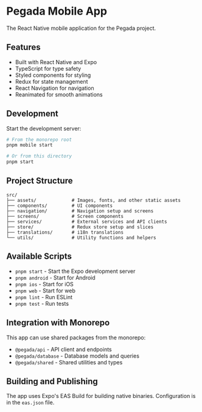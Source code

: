 # Pegada Mobile App

The React Native mobile application for the Pegada project.

## Features

- Built with React Native and Expo
- TypeScript for type safety
- Styled components for styling
- Redux for state management
- React Navigation for navigation
- Reanimated for smooth animations

## Development

Start the development server:

```bash
# From the monorepo root
pnpm mobile start

# Or from this directory
pnpm start
```

## Project Structure

```
src/
├── assets/             # Images, fonts, and other static assets
├── components/         # UI components
├── navigation/         # Navigation setup and screens
├── screens/            # Screen components
├── services/           # External services and API clients
├── store/              # Redux store setup and slices
├── translations/       # i18n translations
└── utils/              # Utility functions and helpers
```

## Available Scripts

- `pnpm start` - Start the Expo development server
- `pnpm android` - Start for Android
- `pnpm ios` - Start for iOS
- `pnpm web` - Start for web
- `pnpm lint` - Run ESLint
- `pnpm test` - Run tests

## Integration with Monorepo

This app can use shared packages from the monorepo:

- `@pegada/api` - API client and endpoints
- `@pegada/database` - Database models and queries
- `@pegada/shared` - Shared utilities and types

## Building and Publishing

The app uses Expo's EAS Build for building native binaries. Configuration is in the `eas.json` file.
